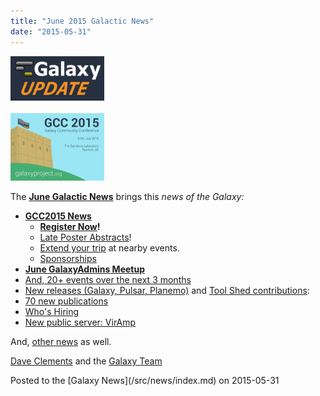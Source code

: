```yaml
---
title: "June 2015 Galactic News"
date: "2015-05-31"
---
```


<div class='right'>
<a href='/src/galaxy-updates/2015-06/index.md'><img src="/src/images/logos/GalaxyUpdate200.png" alt="Galactic News! June 2015 Edition" width=150 /></a><br /><br />
<a href='/src/galaxy-updates/2015-06/index.md#gcc2015-4-8-july-norwich-uk'><img src="/src/images/logos/GCC2015LogoWide600.png" alt="GCC2015" width="150" /></a><br />
</div>

The **[June Galactic News](/src/galaxy-updates/2015-06/index.md)** brings this *news of the Galaxy:*

* **[GCC2015 News](/src/galaxy-updates/2015-06/index.md#gcc2015-4-8-july-norwich-uk)**
  * **[Register Now](/src/galaxy-updates/2015-06/index.md#registration-is-open)!**
  * [Late Poster Abstracts](/src/galaxy-updates/2015-06/index.md#late-poster-abstracts)!
  * [Extend your trip](/src/galaxy-updates/2015-06/index.md#other-events-near-gcc2015) at nearby events.
  * [Sponsorships](/src/galaxy-updates/2015-06/index.md#gcc2015-sponsorships)
* **[June GalaxyAdmins Meetup](/src/galaxy-updates/2015-06/index.md#june-galaxyadmins-meetup)**
* [And, 20+ events over the next 3 months](/src/galaxy-updates/2015-06/index.md#other-events)
* [New releases (Galaxy, Pulsar, Planemo)](/src/galaxy-updates/2015-06/index.md#releases) and [Tool Shed contributions](/src/galaxy-updates/2015-06/index.md#toolshed-contributions):
* [70 new publications](/src/galaxy-updates/2015-06/index.md#new-papers)
* [Who's Hiring](/src/galaxy-updates/2015-06/index.md#whos-hiring)
* [New public server: VirAmp](/src/galaxy-updates/2015-06/index.md#new-public-galaxy-servers)

And, [other news](/src/galaxy-updates/2015-06/index.md#other-news) as well.

[Dave Clements](/src/people/dave-clements/index.md) and the [Galaxy Team](/src/galaxy-team/index.md)

<div class='newsItemFooter'>Posted to the [Galaxy News](/src/news/index.md) on 2015-05-31 </div>

